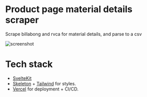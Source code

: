 # Product page material details scraper

Scrape billabong and rvca for material details, and parse to a csv

![screenshot](https://res.cloudinary.com/stillworld/image/upload/v1731607895/Screenshot_2024-11-14_at_20.10.33_mcofcp.png)

# Tech stack

- [SvelteKit](https://svelte.dev/)
- [Skeleton](https://www.skeleton.dev/) + [Tailwind](https://tailwindcss.com/) for styles.
- [Vercel](https://vercel.com/home) for deployment + CI/CD.
